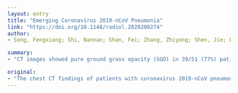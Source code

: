 ```yaml
---
layout: entry
title: "Emerging Coronavirus 2019-nCoV Pneumonia"
link: "https://doi.org/10.1148/radiol.2020200274"
author:
- Song, Fengxiang; Shi, Nannan; Shan, Fei; Zhang, Zhiyong; Shen, Jie; Lu, Hongzhou; Ling, Yun; Jiang, Yebin; Shi, Yuxin

summary:
- "CT images showed pure ground grass opacity (GGO) in 39/51 (77%) patients, GGO with reticular and/or interlobular septal thickening. Patients more than 50 years old had more consolidated lung lesions than those 50 years or younger. Results Fifty of 51 patients (98%) had a history of the endemic center Wuhan contact. Fever (49/51, 96%) and cough were the most common symptoms. Most patients had normal white blood cell count, clinical, and GGO in 38/51 and pure consolidation (GGGO in."

original:
- "The chest CT findings of patients with coronavirus 2019-nCoV pneumonia have not previously been described in detail. Purpose To investigate the clinical, laboratory, and imaging findings of emerging coronavirus 2019-nCoV pneumonia in humans. Materials and Methods Fifty-one patients (25 men and 26 women, 16-76 years old) with 2019-nCoV pneumonia confirmed with the positive new coronavirus nucleic acid antibody underwent thin-section CT. The imaging findings, clinical and laboratory data were evaluated. Results Fifty of 51 patients (98%) had a history of the endemic center Wuhan contact. Fever (49/51, 96%) and cough (24/51, 47%) were the most common symptoms. Most patients had a normal white blood cell count (37/51, 73%), neutrophil count (44/51, 86.3%) and normal (17/51, 35.3%) or reduced (33/51, 64.7%) lymphocyte count. CT images showed pure ground grass opacity (GGO) in 39/51 (77%) patients, GGO with reticular and/or interlobular septal thickening in 38/51 (75%) patients. GGO with consolidation was present in 30/51 (59%) and pure consolidation in 28/51 (55%) patients. 44/51 (86%) patients had bilateral lung involvement, while 41/51 (80%) involved the posterior part of the lungs and 44/51 (86%) were peripheral. There were more consolidated lung lesions in patients 5 or more days from disease onset to CT scan versus 4 or fewer days (431/712 lesions vs. 129/612 lesions, p < 0.001). Patients more than 50 years old had more consolidated lung lesions than those 50 years or younger (212/470 vs. 198/854, p < 0.001). Follow up CT in 13 patients showed improvement in 7 (54%) patients and progression in 4 (31%) patients. Conclusions Patients with fever and/or cough and with conspicuous ground grass opacity lesions in the peripheral and posterior lungs on CT images combined with normal or decreased white blood cells and a history of epidemic exposure are highly suspected of 2019-nCoV pneumonia."
---
```


